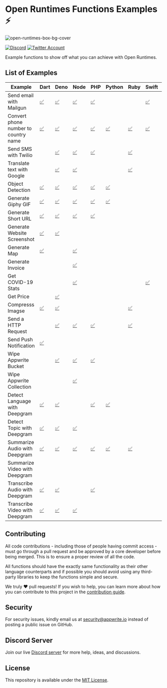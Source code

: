 # Open Runtimes Functions Examples ⚡️

![open-runtimes-box-bg-cover](https://user-images.githubusercontent.com/1297371/151676246-0e18f694-dfd7-4bab-b64b-f590fec76ef1.png)

[![Discord](https://img.shields.io/discord/937092945713172480?label=discord&style=flat-square)](https://discord.gg/fP6W2qEzfQ)
[![Twitter Account](https://img.shields.io/twitter/follow/appwrite?color=00acee&label=twitter&style=flat-square)](https://twitter.com/appwrite)

Example functions to show off what you can achieve with Open Runtimes.

## List of Examples

| Example                              | Dart                                             | Deno                                             | Node                                             | PHP                                             | Python                                             | Ruby                                             | Swift                                             | .NET                                   | Java                                  | Kotlin                                  |
| ------------------------------------ | ------------------------------------------------ | ------------------------------------------------ | ------------------------------------------------ | ----------------------------------------------- | -------------------------------------------------- | ------------------------------------------------ | ------------------------------------------------- | -------------------------------------- | ------------------------------------- | --------------------------------------- |
| Send email with Mailgun              | [✅](/dart/send_email_with_mailgun)              | [✅](/deno/send_email_with_mailgun)              | [✅](/node/send_email_with_mailgun)              | [✅](/php/send_message)                         |                                                    |                                                  | [✅](/swift/send-email-with-mailgun)              |                                        |                                       |                                         |
| Convert phone number to country name | [✅](/dart/convert-phone-number-to-country-name) | [✅](/deno/convert-phone-number-to-country-name) | [✅](/node/convert-phone-number-to-country-name) | [✅](/php/convert-phone-number-to-country-name) | [✅](/python/convert-phone-number-to-country-name) | [✅](/ruby/convert-phone-number-to-country-name) | [✅](/swift/convert-phone-number-to-country-name) |                                        |                                       |                                         |
| Send SMS with Twilio                 |                                                  | [✅](/deno/send_sms_with_twilio)                 | [✅](/node/send_sms_with_twilio)                 | [✅](/php/send_message)                         |                                                    | [✅](/ruby/send-sms-with-twilio)                 |                                                   |                                        |                                       |                                         |
| Translate text with Google           |                                                  | [✅](/deno/translate_text_with_google)           | [✅](/node/translate_text_with_google)           |                                                 |                                                    | [✅](/ruby/translate-text-with-google)           |                                                   |                                        |                                       |                                         |
| Object Detection                     | [✅](/dart/object_detection)                     | [✅](/deno/object_detection)                     | [✅](/node/object_detection)                     | [✅](/php/object_detection)                     | [✅](/python/object-detection)                     |                                                  |                                                   |                                        |                                       |                                         |
| Generate Giphy GIF                   | [✅](/dart/generate_giphy_gif)                   | [✅](/deno/generate_giphy_gif)                   | [✅](/node/generate_giphy_gif)                   | [✅](/php/generate_giphy_gif)                   | [✅](/python/generate-giphy-gif)                   |                                                  |                                                   |                                        |                                       |                                         |
| Generate Short URL                   | [✅](/dart/generate_short_url)                   | [✅](/deno/generate_short_url)                   | [✅](/node/url-shortener)                        | [✅](/php/generate-short-url)                   |                                                    |                                                  |                                                   | [✅](/dotnet/generateShortUrl)         | [✅](/java/short_url_generator)       | [✅](/kotlin/generate-short-url)        |
| Generate Website Screenshot          | [✅](/dart/generate-website-screenshot)          | [✅](/deno/generate_website_screenshot)          |                                                  |                                                 |                                                    |                                                  |                                                   |                                        |                                       |                                         |
| Generate Map                         | [✅](/dart/generate_map)                         |                                                  | [✅](/node/generate_map)                         |                                                 |                                                    |                                                  |                                                   |                                        |                                       |                                         |
| Generate Invoice                     |                                                  |                                                  | [✅](/node/generate_invoice)                     |                                                 |                                                    |                                                  |                                                   |                                        | [✅](/java/generate_invoice)          |                                         |
| Get COVID-19 Stats                   |                                                  |                                                  | [✅](/node/get_covid_stats)                      |                                                 |                                                    |                                                  | [✅](/swift/get-covid-stats)                      |                                        |                                       |                                         |
| Get Price                            |                                                  | [✅](/deno/get_price)                            |                                                  |                                                 |                                                    |                                                  |                                                   |                                        | [✅](/java/get_price)                 |                                         |
| Compresss Imagse                     | [✅](/dart/compress_image)                       | [✅](/deno/compress_image)                       |                                                  |                                                 |                                                    | [✅](/ruby/compress-image)                       |                                                   |                                        |                                       |                                         |
| Send a HTTP Request                  |                                                  | [✅](/deno/send_http_request)                    | [✅](/node/send_http_request)                    | [✅](/php/send-http-request)                    |                                                    | [✅](/ruby/send-http-request)                    |                                                   |                                        |                                       |                                         |
| Send Push Notification               | [✅](/dart/send_push_notification)               |                                                  |                                                  |                                                 |                                                    |                                                  |                                                   |                                        |                                       |                                         |
| Wipe Appwrite Bucket                 |                                                  | [✅](/deno/wipe_appwrite_bucket)                 | [✅](/node/wipe_appwrite_bucket)                 | [✅](/php/wipe_appwrite_bucket)                 |                                                    |                                                  |                                                   |                                        |                                       | [✅](/kotlin/wipeAppwriteBucket)        |
| Wipe Appwrite Collection             |                                                  |                                                  | [✅](/node/wipe_appwrite_collection)             |                                                 |                                                    |                                                  |                                                   | [✅](/dotnet/wipe_appwrite_collection) |                                       |                                         |
| Detect Language with Deepgram        | [✅](/dart/deepgram_language_detection)          | [✅](/deno/deepgram-language-detection)          |                                                  | [✅](/php/deepgram_language_detection)          | [✅](/python/deepgram-language-detection)          |                                                  |                                                   |                                        | [✅](/java/deepgramLanguageDetection) |                                         |
| Detect Topic with Deepgram           | [✅](/dart/deepgram_Topic_Detection)             | [✅](/deno/deepgram-topic-detection)             | [✅](/node/deepgram_topic_detection)             |                                                 |                                                    |                                                  |                                                   |                                        |                                       |                                         |
| Summarize Audio with Deepgram        | [✅](/dart/deepgram_audio_summary)               | [✅](/deno/deepgram_audio_summary)               | [✅](/node/deepgram_audio_summary)               | [✅](/php/deepgram-audio-summary)               | [✅](/python/deepgram-audio-summary)               | [✅](/ruby/deepgram-audio-summary)               |                                                   |                                        | [✅](/java/deepgram_audio_summary)    |                                         |
| Summarize Video with Deepgram        |                                                  |                                                  |                                                  |                                                 |                                                    |                                                  |                                                   |                                        |                                       |                                         |
| Transcribe Audio with Deepgram       | [✅](/dart/deepgram_transcribe_audio)            | [✅](/deno/deepgram-transcribe-audio)            |                                                  | [✅](/php/deepgram_transcribe_audio)            |                                                    |                                                  |                                                   |                                        |                                       | [✅](/kotlin/deepgram-transcribe-audio) |
| Transcribe Video with Deepgram       | [✅](/dart/deepgram_transcribe_video)            | [✅](/deno/deepgram-transcribe-video)            | [✅](/node/deepgram-transcribe-video)            |                                                 |                                                    |                                                  |                                                   |                                        |                                       |                                         |

## Contributing

All code contributions - including those of people having commit access - must go through a pull request and be approved by a core developer before being merged. This is to ensure a proper review of all the code.

All functions should have the exactly same functionality as their other language counterparts and if possible you should avoid using any third-party libraries to keep the functions simple and secure.

We truly ❤️ pull requests! If you wish to help, you can learn more about how you can contribute to this project in the [contribution guide](https://github.com/open-runtimes/.github/blob/main/CONTRIBUTING.md).

## Security

For security issues, kindly email us at [security@appwrite.io](mailto:security@appwrite.io) instead of posting a public issue on GitHub.

## Discord Server

Join our live [Discord server](https://discord.gg/fP6W2qEzfQ) for more help, ideas, and discussions.

## License

This repository is available under the [MIT License](./LICENSE).
